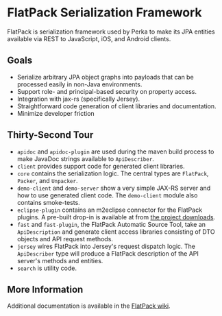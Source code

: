 # FlatPack Serialization Framework

FlatPack is serialization framework used by Perka to make its JPA entities available via REST to JavaScript, iOS, and Android clients.

## Goals

* Serialize arbitrary JPA object graphs into payloads that can be processed easily in non-Java environments.
* Support role- and principal-based security on property access.
* Integration with jax-rs (specifically Jersey).
* Straightforward code generation of client libraries and documentation.
* Minimize developer friction

## Thirty-Second Tour
* `apidoc` and `apidoc-plugin` are used during the maven build process to make JavaDoc strings available to `ApiDescriber`.
* `client` provides support code for generated client libraries.
* `core` contains the serialization logic. The central types are `FlatPack`, `Packer`, and `Unpacker`.
* `demo-client` and `demo-server` show a very simple JAX-RS server and how to use generated client code. The `demo-client` module also contains smoke-tests.
* `eclipse-plugin` contains an m2eclipse connector for the FlatPack plugins. A pre-built drop-in is available at from [the project downloads](https://github.com/perka/flatpack-java/downloads).
* `fast` and `fast-plugin`, the FlatPack Automatic Source Tool, take an `ApiDescription` and generate client access libraries consisting of DTO objects and API request methods.
* `jersey` wires FlatPack into Jersey's request dispatch logic. The `ApiDescriber` type will produce a FlatPack description of the API server's methods and entities.
* `search` is utility code.

## More Information

Additional documentation is available in the [FlatPack wiki](https://github.com/perka/flatpack-java/wiki).